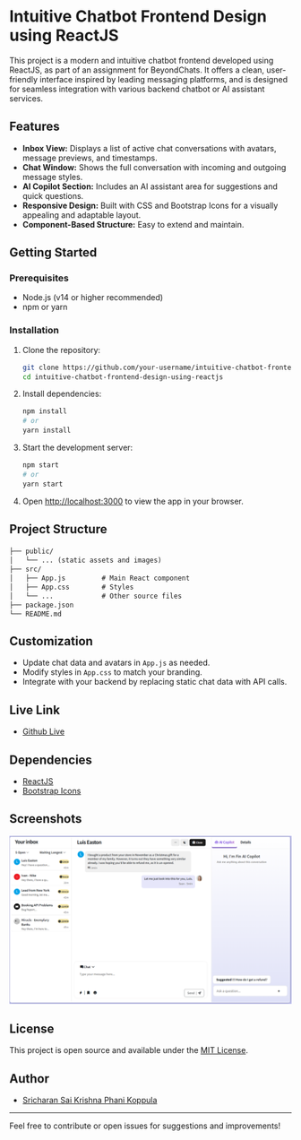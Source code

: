 # Intuitive Chatbot Frontend Design using ReactJS

This project is a modern and intuitive chatbot frontend developed using ReactJS, as part of an assignment for BeyondChats. It offers a clean, user-friendly interface inspired by leading messaging platforms, and is designed for seamless integration with various backend chatbot or AI assistant services.

## Features

- **Inbox View:** Displays a list of active chat conversations with avatars, message previews, and timestamps.
- **Chat Window:** Shows the full conversation with incoming and outgoing message styles.
- **AI Copilot Section:** Includes an AI assistant area for suggestions and quick questions.
- **Responsive Design:** Built with CSS and Bootstrap Icons for a visually appealing and adaptable layout.
- **Component-Based Structure:** Easy to extend and maintain.

## Getting Started

### Prerequisites
- Node.js (v14 or higher recommended)
- npm or yarn

### Installation
1. Clone the repository:
   ```sh
   git clone https://github.com/your-username/intuitive-chatbot-frontend-design-using-reactjs.git
   cd intuitive-chatbot-frontend-design-using-reactjs
   ```
2. Install dependencies:
   ```sh
   npm install
   # or
   yarn install
   ```
3. Start the development server:
   ```sh
   npm start
   # or
   yarn start
   ```
4. Open [http://localhost:3000](http://localhost:3000) to view the app in your browser.

## Project Structure

```
├── public/
│   └── ... (static assets and images)
├── src/
│   ├── App.js         # Main React component
│   ├── App.css        # Styles
│   └── ...            # Other source files
├── package.json
└── README.md
```

## Customization
- Update chat data and avatars in `App.js` as needed.
- Modify styles in `App.css` to match your branding.
- Integrate with your backend by replacing static chat data with API calls.

## Live Link
- [Github Live](https://phani-x507.github.io/Inituitive-Chatbot-Frontend-Design-using-ReactJs/)
## Dependencies
- [ReactJS](https://reactjs.org/)
- [Bootstrap Icons](https://icons.getbootstrap.com/)

## Screenshots
<!-- Add a screenshot to the public/screenshots folder and update the path below -->
![alt text](https://raw.githubusercontent.com/phani-x507/Inituitive-Chatbot-Frontend-Design-using-ReactJs/refs/heads/master/Screenshots/sc1.png)


## License
This project is open source and available under the [MIT License](LICENSE).

## Author
- [Sricharan Sai Krishna Phani Koppula](https://github.com/phani-x507)

---
Feel free to contribute or open issues for suggestions and improvements!
